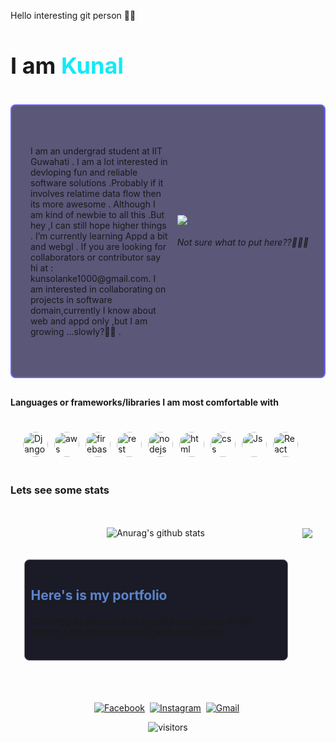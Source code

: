 
  <p>Hello interesting git person 🙌🙌 </p>
  


<div style="margin-top : 10px;margin-bottom:40px" class="bg-purple-light" >
  <h1 style="font-size:36px">I am <span style="color:#13e9f7">Kunal<span></h1>
  <i></i>
</div>



<div >




<div style="background-color:#5a5779;padding:40px 20px;display:flex;justify-content:between ;align-items:center;flex-wrap :wrap-reverse;margin-bottom:30px;border-radius:8px;border:2px solid #6c63ff">
 <div style="flex:1;padding:10px ;">
  <p style="flex:1;">I am an undergrad student at IIT Guwahati . I am a lot interested in devloping fun and reliable software solutions .Probably if it involves relatime data flow then its more awesome .
  Although I am kind of newbie to all this .But hey ,I can still hope higher things .
  I’m currently learning Appd a bit and webgl . If you are looking for collaborators or contributor say hi at : kunsolanke1000@gmail.com.
  I am interested in collaborating on projects in software domain,currently I know about web and appd only ,but I am growing ...slowly?🙂🙂 .
  </p>
 </div>
 <div style="display:flex;align-items:center;justify-content:center;flex:1 ;">
 <div>
  <img style="border-radius:10%;max-width:500px;" src="https://thumbs.gfycat.com/PleasingMetallicDavidstiger-max-1mb.gif" />
  <h6>Not sure what to put here??🤨😂😶</h6> 
  </div>
</div>


</div>

<div style="margin-bottom:20px ;">
<h4> Languages or frameworks/libraries I am most comfortable with </h4>
<div style="display:flex;padding : 20px;" data-aos="fade-right">
<img src="https://kunalsolanke.github.io/Portfolio/assets/django.png" alt="Django" width=40 height=40  style="margin-right:10px;border-radius:100%;">
<img src="https://kunalsolanke.github.io/Portfolio/assets/aws.jpg" alt="aws" width=40 height=40 style="margin-right:10px;border-radius:100%;">
<img src="https://kunalsolanke.github.io/Portfolio/assets/firebase_logo.png" alt="firebase" width=40 height=40 style="margin-right:10px;border-radius:100%;">
<img src="https://kunalsolanke.github.io/Portfolio/assets/rest.png" alt="rest" width=40 height=40 style="margin-right:10px;border-radius:100%;">
<img src="https://kunalsolanke.github.io/Portfolio/assets/nodejs-icon.svg" alt="nodejs" width=40 height=40 style="margin-right:10px;border-radius:100%;">
<img src="https://kunalsolanke.github.io/Portfolio/assets/html.png" alt="html" width=40 height=40 style="margin-right:10px;border-radius:100%;">
<img src="https://kunalsolanke.github.io/Portfolio/assets/css.png" alt="css" width=40 height=40 style="margin-right:10px;border-radius:100%;">
<img src="https://kunalsolanke.github.io/Portfolio/assets/js.jpg" alt="Js" width=40 height=40 style="margin-right:10px;border-radius:100%;">
<img src="https://kunalsolanke.github.io/Portfolio/assets/React.webp" alt="React" width=40 height=40 style="margin-right:10px;border-radius:100%;">
</div>
</div>


<h3>Lets see some stats </h3>
<div style="display:grid; place-items:center;grid-template-columns:auto auto ; grid-row-gap : 20px ;grid-colum-gap :20px ;padding:20px 10px;">

  <div>
        <p>
      <img align="center" src="https://github-readme-stats.anuraghazra1.vercel.app/api?username=kunalsolanke&show_icons=true&include_all_commits=true&theme=tokyonight" alt="Anurag's github stats" />
        </p>
  </div>
  <div>
        <p>
        <img align="center" src="https://github-readme-stats.anuraghazra1.vercel.app/api/top-langs/?username=kunalsolanke&layout=compact&theme=tokyonight"/>
  </p>
  </div>
   <div style ="width:400px ; height: 120px ;display:flex ;align-items:center ; justify-content:space-between;background-color:#1a1b27;padding:20px 10px ;border-radius:8px;border:1px solid gray">
     <div>
      <a href="https://kunalsolanke.github.io/Portfolio">
         <h2 style="color:#5c84cb;">Here's is my portfolio </h2>
          <h5>Currently its deployed on github pages and is really simple .I am planning to do it with react soon.
      </a>
      </div>
   </div>
</div>
<div>
<p align="center" style="margin-top:30px ;">
<br>
<a href="https://www.facebook.com/kunal.deshmukh.12382923/"><img src="https://img.shields.io/badge/facebook-%231877F2.svg?&style=for-the-badge&logo=facebook&logoColor=white" alt="Facebook" /></a>&nbsp;
<a href="https://www.instagram.com/kunal.deshmukh.12382923/?hl=en"><img src="https://img.shields.io/badge/instagram-%23E4405F.svg?&style=for-the-badge&logo=instagram&logoColor=white" alt="Instagram" /></a>&nbsp;
<a href="mailto:kunalsolanke1000@gmail.com?subject=Hey Ankit"><img src="https://img.shields.io/badge/gmail-%23D14836.svg?&style=for-the-badge&logo=gmail&logoColor=white" alt="Gmail"/></a>&nbsp;

</p>

<p align="center">
    <img align="center" alt="visitors" src="https://gpvc.arturio.dev/kunalsolanke" />
</p>
</div>

</div>
